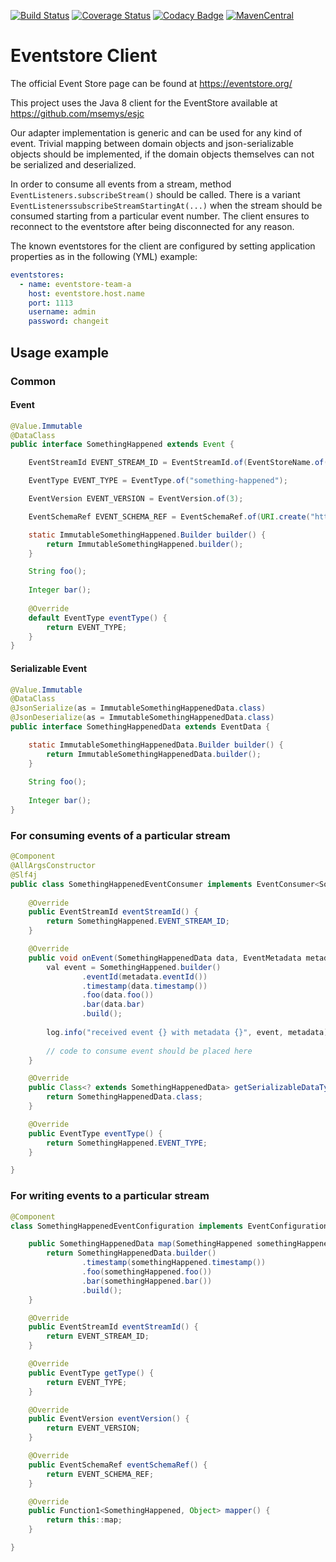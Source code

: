 [![Build Status](https://travis-ci.org/Mercateo/eventstore-client.svg?branch=master)](https://travis-ci.org/Mercateo/eventstore-client)
[![Coverage Status](https://coveralls.io/repos/github/Mercateo/eventstore-client/badge.svg?branch=master)](https://coveralls.io/github/Mercateo/eventstore-client?branch=master)
[![Codacy Badge](https://api.codacy.com/project/badge/Grade/c6082fb259ea4884a54007b15360d409)](https://www.codacy.com/app/wuan/eventstore-client?utm_source=github.com&amp;utm_medium=referral&amp;utm_content=Mercateo/eventstore-client&amp;utm_campaign=Badge_Grade)
[![MavenCentral](https://img.shields.io/maven-central/v/com.mercateo.eventstore/parent.svg)](http://search.maven.org/#search%7Cgav%7C1%7Cg%3A%22com.mercateo.eventstore%22%20AND%20a%3A%22client-reader%22)


# Eventstore Client

The official Event Store page can be found at https://eventstore.org/

This project uses the Java 8 client for the EventStore available at https://github.com/msemys/esjc

Our adapter implementation is generic and can be used for any kind of event. Trivial mapping between domain objects and json-serializable objects should be implemented, if the domain objects themselves can not be serialized and deserialized.

In order to consume all events from a stream, method `EventListeners.subscribeStream()` should be called. There is a variant `EventListenerssubscribeStreamStartingAt(...)` when the stream should be consumed starting from a particular event number.
The client ensures to reconnect to the eventstore after being disconnected for any reason.

The known eventstores for the client are configured by setting application properties as in the following (YML) example:

```yaml
eventstores:
  - name: eventstore-team-a
    host: eventstore.host.name
    port: 1113
    username: admin
    password: changeit
```

## Usage example

### Common

#### Event

```java
@Value.Immutable
@DataClass
public interface SomethingHappened extends Event {

    EventStreamId EVENT_STREAM_ID = EventStreamId.of(EventStoreName.of("default"), EventStreamName.of("test"));

    EventType EVENT_TYPE = EventType.of("something-happened");

    EventVersion EVENT_VERSION = EventVersion.of(3);

    EventSchemaRef EVENT_SCHEMA_REF = EventSchemaRef.of(URI.create("https://test.com/ref"));

    static ImmutableSomethingHappened.Builder builder() {
        return ImmutableSomethingHappened.builder();
    }

    String foo();
    
    Integer bar();
    
    @Override
    default EventType eventType() {
        return EVENT_TYPE;
    }
}
```

#### Serializable Event

```java
@Value.Immutable
@DataClass
@JsonSerialize(as = ImmutableSomethingHappenedData.class)
@JsonDeserialize(as = ImmutableSomethingHappenedData.class)
public interface SomethingHappenedData extends EventData {

    static ImmutableSomethingHappenedData.Builder builder() {
        return ImmutableSomethingHappenedData.builder();
    }
    
    String foo();
    
    Integer bar();
}
```

### For consuming events of a particular stream

```java
@Component
@AllArgsConstructor
@Slf4j
public class SomethingHappenedEventConsumer implements EventConsumer<SomethingHappenedData> {
    
    @Override
    public EventStreamId eventStreamId() {
        return SomethingHappened.EVENT_STREAM_ID;
    }

    @Override
    public void onEvent(SomethingHappenedData data, EventMetadata metadata) {
        val event = SomethingHappened.builder()
                .eventId(metadata.eventId())
                .timestamp(data.timestamp())
                .foo(data.foo())
                .bar(data.bar)
                .build();
        
        log.info("received event {} with metadata {}", event, metadata);
        
        // code to consume event should be placed here
    }

    @Override
    public Class<? extends SomethingHappenedData> getSerializableDataType() {
        return SomethingHappenedData.class;
    }

    @Override
    public EventType eventType() {
        return SomethingHappened.EVENT_TYPE;
    }

}
```

### For writing events to a particular stream

```java
@Component
class SomethingHappenedEventConfiguration implements EventConfiguration<SomethingHappened> {

    public SomethingHappenedData map(SomethingHappened somethingHappened) {
        return SomethingHappenedData.builder()
                .timestamp(somethingHappened.timestamp())
                .foo(somethingHappened.foo())
                .bar(somethingHappened.bar())
                .build();
    }

    @Override
    public EventStreamId eventStreamId() {
        return EVENT_STREAM_ID;
    }

    @Override
    public EventType getType() {
        return EVENT_TYPE;
    }

    @Override
    public EventVersion eventVersion() {
        return EVENT_VERSION;
    }

    @Override
    public EventSchemaRef eventSchemaRef() {
        return EVENT_SCHEMA_REF;
    }

    @Override
    public Function1<SomethingHappened, Object> mapper() {
        return this::map;
    }

}
```


